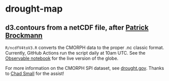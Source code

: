 # drought-map
## d3.contours from a netCDF file, after [Patrick Brockmann](https://github.com/PBrockmann/D3_netcdfjs)

`R/ncdfV4toV3.R` converts the CMORPH data to the proper .nc classic format. Currently, GitHub Actions run the script daily at 10am UTC. See the [Observable notebook](https://observablehq.com/@clayton-aldern/drought) for the live version of the globe.

For more information on the CMORPH SPI dataset, see [drought.gov](https://drought.gov/international). Thanks to [Chad Small](https://github.com/caksmall) for the assist!
